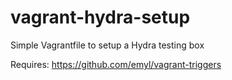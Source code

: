 # vagrant-hydra-setup
Simple Vagrantfile to setup a Hydra testing box

Requires: https://github.com/emyl/vagrant-triggers
